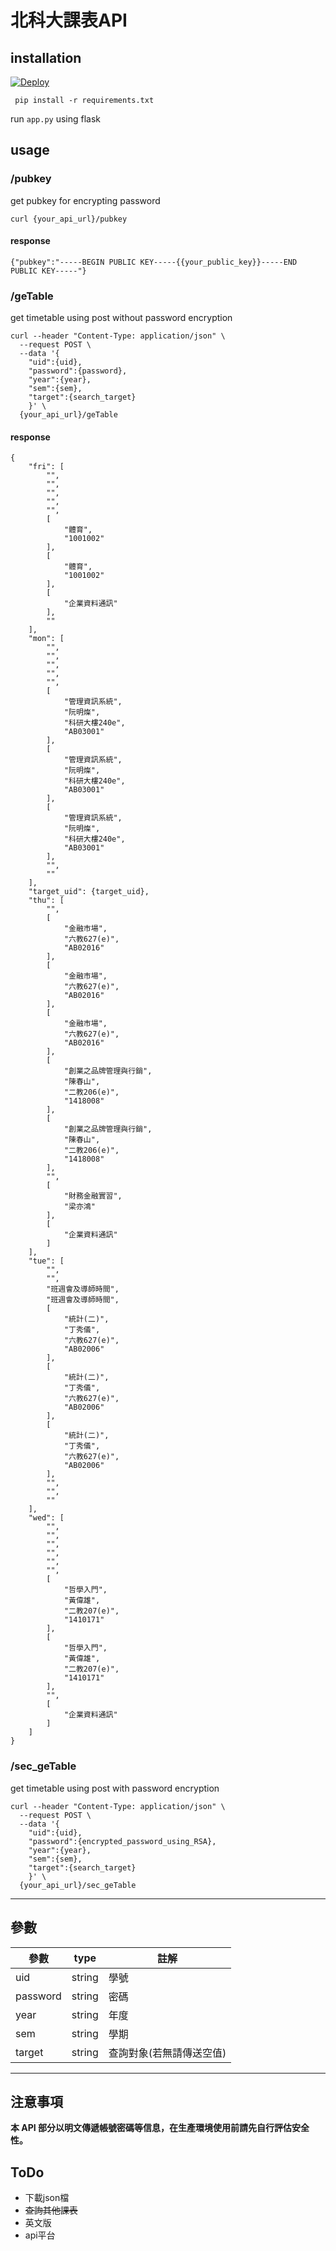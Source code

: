 # 北科大課表API

## installation
[![Deploy](https://www.herokucdn.com/deploy/button.svg)](https://heroku.com/deploy?template=https://github.com/kenforever/NTUT_course_timetable_api)

`` pip install -r requirements.txt``

run ``app.py`` using flask 

## usage

### /pubkey
get pubkey for encrypting password 

```curl {your_api_url}/pubkey```

#### response
```
{"pubkey":"-----BEGIN PUBLIC KEY-----{{your_public_key}}-----END PUBLIC KEY-----"}
```
### /geTable
get timetable using post without password encryption
```
curl --header "Content-Type: application/json" \
  --request POST \
  --data '{
    "uid":{uid},
    "password":{password},
    "year":{year},
    "sem":{sem},
    "target":{search_target}
    }' \
  {your_api_url}/geTable
```

#### response

```
{
    "fri": [
        "",
        "",
        "",
        "",
        "",
        [
            "體育",
            "1001002"
        ],
        [
            "體育",
            "1001002"
        ],
        [
            "企業資料通訊"
        ],
        ""
    ],
    "mon": [
        "",
        "",
        "",
        "",
        "",
        [
            "管理資訊系統",
            "阮明燦",
            "科研大樓240e",
            "AB03001"
        ],
        [
            "管理資訊系統",
            "阮明燦",
            "科研大樓240e",
            "AB03001"
        ],
        [
            "管理資訊系統",
            "阮明燦",
            "科研大樓240e",
            "AB03001"
        ],
        "",
        ""
    ],
    "target_uid": {target_uid},
    "thu": [
        "",
        [
            "金融市場",
            "六教627(e)",
            "AB02016"
        ],
        [
            "金融市場",
            "六教627(e)",
            "AB02016"
        ],
        [
            "金融市場",
            "六教627(e)",
            "AB02016"
        ],
        [
            "創業之品牌管理與行銷",
            "陳春山",
            "二教206(e)",
            "1418008"
        ],
        [
            "創業之品牌管理與行銷",
            "陳春山",
            "二教206(e)",
            "1418008"
        ],
        "",
        [
            "財務金融實習",
            "梁亦鴻"
        ],
        [
            "企業資料通訊"
        ]
    ],
    "tue": [
        "",
        "",
        "班週會及導師時間",
        "班週會及導師時間",
        [
            "統計(二)",
            "丁秀儀",
            "六教627(e)",
            "AB02006"
        ],
        [
            "統計(二)",
            "丁秀儀",
            "六教627(e)",
            "AB02006"
        ],
        [
            "統計(二)",
            "丁秀儀",
            "六教627(e)",
            "AB02006"
        ],
        "",
        "",
        ""
    ],
    "wed": [
        "",
        "",
        "",
        "",
        "",
        "",
        [
            "哲學入門",
            "黃偉雄",
            "二教207(e)",
            "1410171"
        ],
        [
            "哲學入門",
            "黃偉雄",
            "二教207(e)",
            "1410171"
        ],
        "",
        [
            "企業資料通訊"
        ]
    ]
}
```


### /sec_geTable
get timetable using post with password encryption
```
curl --header "Content-Type: application/json" \
  --request POST \
  --data '{
    "uid":{uid},
    "password":{encrypted_password_using_RSA},
    "year":{year},
    "sem":{sem},
    "target":{search_target}
    }' \
  {your_api_url}/sec_geTable
```

------
## 參數
參數     | type      | 註解
---------|-----------|--------
uid      | string    | 學號
password | string    | 密碼
year     | string    | 年度
sem      | string    | 學期
target	 | string    | 查詢對象(若無請傳送空值)

------
## 注意事項
**本 API 部分以明文傳遞帳號密碼等信息，在生產環境使用前請先自行評估安全性。**

## ToDo
- 下載json檔
- ~~查詢其他課表~~
- 英文版
- api平台

